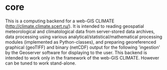 # core
This is a computing backend for a web-GIS CLIMATE (http://climate.climate.scert.ru/).
It is intended to reading geospatial meteorological and climatological data from server-stored data archives, 
data processing using various analytical/statistical/mathematical processing modules (implemented as Python-classes),
and preparing georeferenced graphical (geoTIFF) and binary (netCDF) output for the following 'ingestion' 
by the Geoserver software for displaying to the user.
This backend is intended to work only in the framework of the web-GIS CLIMATE. However can be tuned to work stand-alone.
